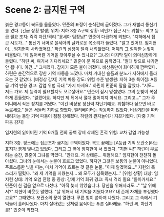 # Scene 2: 금지된 구역
붉은 경고등이 복도를 물들였다. 민준의 표정이 순식간에 굳어졌다. 그가 재빨리 통신기를 켰다.
[긴급 상황 발생]
위치: 지하 3층 A구역
상황: 비인가 접근 시도
위험도: 최고 등급
필요 조치: 즉각 차단/격리
"윤세아 팀장님!" 민준이 다급하게 외쳤다. "지하에서 접근 시도가..."
통신기 너머로 윤세아의 날카로운 목소리가 들렸다. "알고 있어요. 임지현이... 임지현이 사라졌어요."
하린의 심장이 덜컥 내려앉았다. 어제의 그 절박한 눈빛이 떠올랐다. '제 잃어버린 기억을 찾아주실 수 있나요?' 그녀의 마지막 말이 의미심장하게 들렸다.
"하린 씨, 여기서 기다리세요." 민준이 문 쪽으로 움직였다. "절대 밖으로 나가면 안 됩니다. 이건..."
그때였다. 갑자기 모든 불이 꺼졌다. 비상등만이 희미하게 깜빡였다. 하린은 순간적으로 강한 기억 파동을 느꼈다. 마치 거대한 슬픔과 분노가 지하에서 올라오는 것 같았다.
[비정상 감지]
기억 파동 강도: 위험 수준
발생원: 지하 3층
특이점: A등급 기억 반응
경고: 감염 위험 극대
"가지 마세요." 하린이 민준의 팔을 잡았다. "저도... 저도 가요. 제 능력이 필요할지도 모르잖아요."
민준이 잠시 망설였다. 그의 눈빛이 복잡하게 흔들렸다. "알겠어요. 하지만 제 뒤에서 절대 떨어지지 마세요. 그리고..." 그가 주머니에서 작은 장치를 꺼냈다. "이건 비상용 정신력 차단기예요. 위험하다 싶으면 바로 누르세요."
둘은 서둘러 지하로 향했다. 엘리베이터는 작동하지 않았다. 비상계단을 따라 내려가는 동안 기억 파동이 점점 강해졌다. 하린의 관자놀이가 지끈거렸다.
[다중 기억 파동 감지]

임지현의 잃어버린 기억
6개월 전의 공백
강제 삭제된 흔적
위험: 교차 감염 가능성

지하 3층. 평소에는 접근조차 금지된 구역이었다. 복도 끝에는 [A등급 기억 보관소]라는 표지가 붉게 빛나고 있었다. 그리고 그 앞에 임지현이 서 있었다.
"지현 씨!"
하린이 부르려는 순간, 민준이 그녀를 막았다. "안돼요. 저 상태론... 위험해요."
임지현이 천천히 돌아섰다. 그녀의 눈에서는 눈물이 흐르고 있었다. 하지만 그것은 보통의 눈물이 아니었다. 푸르스름한 빛을 띠는, 마치 기억이 흐르는 것 같은 눈물.
"이제 알겠어요..." 지현의 목소리가 떨렸다. "왜 제 기억을 지웠는지... 왜 모두가 침묵했는지..."
[위험 상황]
대상: 임지현
상태: 기억 오염 진행 중
증상: 강제 기억 회귀
경고: 즉시 격리 필요
"돌아가세요." 민준이 한 걸음 앞으로 나섰다. "아직 늦지 않았습니다. 당신을 위해서라도..."
"날 위해서?" 지현이 비웃듯 말했다. "날 위해서 내 기억을 지웠다고요? 내 존재 자체를 부정했다고요?"
그때였다. 보관소의 문이 열렸다. 푸른 빛이 쏟아져 나왔다. 그리고 그 속에서 기억들이 흘러나왔다. 마치 살아있는 것처럼 움직이는 푸른 실타래들.
"하린 씨, 차단기를!" 민준이 외쳤다.